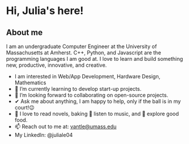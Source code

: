 # Hi, Julia's here!

## About me

I am an undergraduate Computer Engineer at the University of Massachusetts at Amherst. C++, Python, and Javascript are the programming languages I am good at. I love to learn and build something new, productive, innovative, and creative.

- I am interested in Web/App Development, Hardware Design, Mathematics
- 🌱 I’m currently learning to develop start-up projects.
- 👯 I’m looking forward to collaborating on open-source projects.
- ✔ Ask me about anything, I am happy to help, only if the ball is in my court!😉
- 📖 I love to read novels, baking 🎵 listen to music, and 🌴 explore good food.
- 📫 Reach out to me at: vantle@umass.edu
- My LinkedIn: @juliale04



